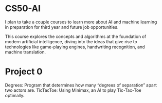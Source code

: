 <h1>CS50-AI</h1>
I plan to take a couple courses to learn more about AI and machine learning in preparation for third year and future job opportunities.

This course explores the concepts and algorithms at the foundation of modern artificial intelligence, diving into the ideas that give rise to technologies like game-playing engines, handwriting recognition, and machine translation.

<h1>Project 0</h1>
Degrees: Program that determines how many “degrees of separation” apart two actors are.
TicTacToe: Using Minimax, an AI to play Tic-Tac-Toe optimally.
